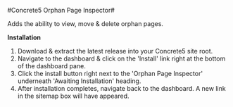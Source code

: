 #Concrete5 Orphan Page Inspector#

Adds the ability to view, move & delete orphan pages.

**Installation**

1) Download & extract the latest release into your Concrete5 site root.
2) Navigate to the dashboard & click on the 'Install' link right at the bottom of the dashboard pane.
3) Click the install button right next to the 'Orphan Page Inspector' underneath 'Awaiting Installation' heading.
4) After installation completes, navigate back to the dashboard. A new link in the sitemap box will have appeared.

